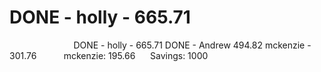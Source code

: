 # DONE - holly - 665.71

          
              
DONE - holly - 665.71
DONE - Andrew 494.82
mckenzie - 301.76
    
     mckenzie: 195.66
     Savings: 1000
